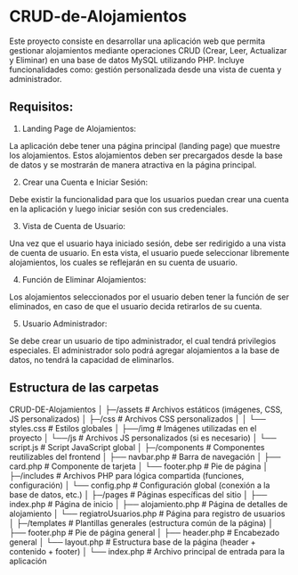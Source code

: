 # CRUD-de-Alojamientos

Este proyecto consiste en desarrollar una aplicación web que permita gestionar alojamientos mediante operaciones CRUD (Crear, Leer, Actualizar y Eliminar) en una base de datos MySQL utilizando PHP. Incluye funcionalidades como: gestión personalizada desde una vista de cuenta y administrador.

## Requisitos:

1. Landing Page de Alojamientos:

La aplicación debe tener una página principal (landing page) que muestre los alojamientos. Estos alojamientos deben ser precargados desde la base de datos y se mostrarán de manera atractiva en la página principal.

2. Crear una Cuenta e Iniciar Sesión:

Debe existir la funcionalidad para que los usuarios puedan crear una cuenta en la aplicación y luego iniciar sesión con sus credenciales.

3. Vista de Cuenta de Usuario:

Una vez que el usuario haya iniciado sesión, debe ser redirigido a una vista de cuenta de usuario. En esta vista, el usuario puede seleccionar libremente alojamientos, los cuales se reflejarán en su cuenta de usuario.

4. Función de Eliminar Alojamientos:

Los alojamientos seleccionados por el usuario deben tener la función de ser eliminados, en caso de que el usuario decida retirarlos de su cuenta.

5. Usuario Administrador:

Se debe crear un usuario de tipo administrador, el cual tendrá privilegios especiales. El administrador solo podrá agregar alojamientos a la base de datos, no tendrá la capacidad de eliminarlos.

## Estructura de las carpetas

CRUD-DE-Alojamientos
│
├─/assets # Archivos estáticos (imágenes, CSS, JS personalizados)
│ ├─/css # Archivos CSS personalizados
│ │ └── styles.css # Estilos globales
│ ├──/img # Imágenes utilizadas en el proyecto
│ └──/js # Archivos JS personalizados (si es necesario)
│ └── script.js # Script JavaScript global
│
├─/components # Componentes reutilizables del frontend
│ ├── navbar.php # Barra de navegación
│ ├── card.php # Componente de tarjeta
│ └── footer.php # Pie de página
│
├─/includes # Archivos PHP para lógica compartida (funciones, configuración)
│ └── config.php # Configuración global (conexión a la base de datos, etc.)
│
├─/pages # Páginas específicas del sitio
│ ├── index.php # Página de inicio
│ ├── alojamiento.php # Página de detalles de alojamiento
│ └── regiatroUsuarios.php # Página para registro de usuarios
│
├─/templates # Plantillas generales (estructura común de la página)
│ ├── footer.php # Pie de página general
│ ├── header.php # Encabezado general
│ └── layout.php # Estructura base de la página (header + contenido + footer)
│
└── index.php # Archivo principal de entrada para la aplicación
